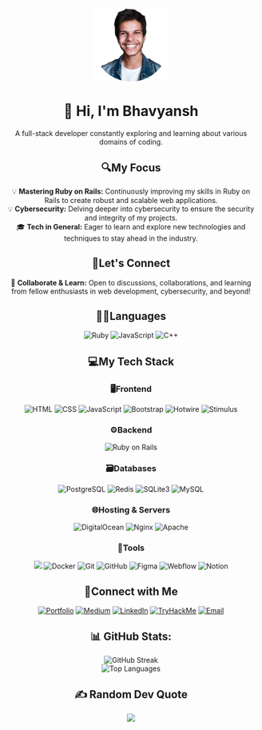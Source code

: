 
<div align="center">
  
<img src="./assets/Profile Photo.png" alt="Bhavyansh's Profile Photo" width="150px">

# 👋 Hi, I'm Bhavyansh
A full-stack developer constantly exploring and learning about various domains of coding.

## 🔍My Focus
 💡 **Mastering Ruby on Rails:** Continuously improving my skills in Ruby on Rails to create robust and scalable web applications.<br>
 💡 **Cybersecurity:** Delving deeper into cybersecurity to ensure the security and integrity of my projects.<br>
 🎓 **Tech in General:** Eager to learn and explore new technologies and techniques to stay ahead in the industry.

## 🌟Let's Connect
🌱 **Collaborate & Learn:** Open to discussions, collaborations, and learning from fellow enthusiasts in web development, cybersecurity, and beyond!

## 👨‍💻Languages
<p>
  
 ![Ruby](https://img.shields.io/badge/Ruby-CC342D?style=for-the-badge&logo=ruby&logoColor=white)
  ![JavaScript](https://img.shields.io/badge/JavaScript-F7DF1E?style=for-the-badge&logo=javascript&logoColor=black)
   ![C++](https://img.shields.io/badge/C++-00599C?style=for-the-badge&logo=c%2B%2B&logoColor=white)
</p>

## 💻My Tech Stack
<p>

### 🖥️Frontend
  ![HTML](https://img.shields.io/badge/HTML-E34F26?style=for-the-badge&logo=html5&logoColor=white)
  ![CSS](https://img.shields.io/badge/CSS-1572B6?style=for-the-badge&logo=css3&logoColor=white)
  ![JavaScript](https://img.shields.io/badge/JavaScript-F7DF1E?style=for-the-badge&logo=javascript&logoColor=black)
  ![Bootstrap](https://img.shields.io/badge/Bootstrap-563D7C?style=for-the-badge&logo=bootstrap&logoColor=white)
  ![Hotwire](https://img.shields.io/badge/Hotwire-333333?style=for-the-badge&logo=hotwire&logoColor=white)
  ![Stimulus](https://img.shields.io/badge/Stimulus-333333?style=for-the-badge&logo=stimulus&logoColor=white)

### ⚙️Backend
 ![Ruby on Rails](https://img.shields.io/badge/Ruby_on_Rails-CC0000?style=for-the-badge&logo=ruby-on-rails&logoColor=white)

### 🗃️Databases
  ![PostgreSQL](https://img.shields.io/badge/PostgreSQL-336791?style=for-the-badge&logo=postgresql&logoColor=white)
  ![Redis](https://img.shields.io/badge/Redis-333333?style=for-the-badge&logo=redis&logoColor=white)
  ![SQLite3](https://img.shields.io/badge/SQLite3-003B57?style=for-the-badge&logo=sqlite&logoColor=white)
  ![MySQL](https://img.shields.io/badge/MySQL-4479A1?style=for-the-badge&logo=mysql&logoColor=white)

### 🌐Hosting & Servers
  ![DigitalOcean](https://img.shields.io/badge/DigitalOcean-0080FF?style=for-the-badge&logo=digitalocean&logoColor=white)
  ![Nginx](https://img.shields.io/badge/Nginx-009639?style=for-the-badge&logo=nginx&logoColor=white)
 ![Apache](https://img.shields.io/badge/Apache-D22128?style=for-the-badge&logo=apache&logoColor=white)

### 🧰Tools
  
  ![](https://img.shields.io/badge/Visual_Studio_Code-007ACC?style=for-the-badge&logo=visual-studio-code&logoColor=white)
  ![Docker](https://img.shields.io/badge/Docker-2496ED?style=for-the-badge&logo=docker&logoColor=white)
  ![Git](https://img.shields.io/badge/Git-F05032?style=for-the-badge&logo=git&logoColor=white)
  ![GitHub](https://img.shields.io/badge/GitHub-181717?style=for-the-badge&logo=github&logoColor=white)
  ![Figma](https://img.shields.io/badge/Figma-F24E1E?style=for-the-badge&logo=figma&logoColor=white)
  ![Webflow](https://img.shields.io/badge/Webflow-4353FF?style=for-the-badge&logo=webflow&logoColor=white)
  ![Notion](https://img.shields.io/badge/Notion-000000?style=for-the-badge&logo=notion&logoColor=white)
</p>

## 🤝Connect with Me
<p>
  <a href="https://diversepixel.com"><img alt="Portfolio" src="https://img.shields.io/badge/Portfolio-diversepixel.com-blue?style=for-the-badge&logo=google-chrome&logoColor=white"></a>
  <a href="https://diversepixel.medium.com/"><img alt="Medium" src="https://img.shields.io/badge/Medium-diversepixel-blue?style=for-the-badge&logo=medium&logoColor=white"></a>
  <a href="https://www.linkedin.com/in/bhavyansh001/"><img alt="LinkedIn" src="https://img.shields.io/badge/LinkedIn-Bhavyansh%20Yadav-blue?style=for-the-badge&logo=linkedin&logoColor=white"></a>
  <a href="https://tryhackme.com/p/bhavyansh001"><img alt="TryHackMe" src="https://img.shields.io/badge/TryHackMe-bhavyansh001-blue?style=for-the-badge&logo=tryhackme&logoColor=white"></a>
  <a href="mailto:bhavyansh001@gmail.com"><img alt="Email" src="https://img.shields.io/badge/Email-bhavyansh001@gmail.com-blue?style=for-the-badge&logo=gmail&logoColor=white"></a>
</p>


## 📊 GitHub Stats:
![GitHub Streak](https://github-readme-streak-stats.herokuapp.com/?user=bhavyansh001&theme=dark&hide_border=false)<br/>
![Top Languages](https://github-readme-stats.vercel.app/api/top-langs/?username=bhavyansh001&theme=dark&hide_border=false&include_all_commits=true&count_private=false&layout=compact)

## ✍️ Random Dev Quote
![](https://quotes-github-readme.vercel.app/api?type=horizontal&theme=radical)
</div>
